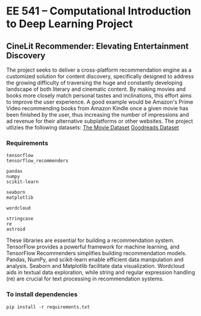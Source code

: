 #  EE 541 – Computational Introduction to Deep Learning Project
## CineLit Recommender: Elevating Entertainment Discovery
The project seeks to deliver a cross-platform recommendation engine as a customized solution for content discovery, specifically designed to address the growing difficulty of traversing the huge and constantly developing landscape of both literary and cinematic content. By making movies and books more closely match personal tastes and inclinations, this effort aims to improve the user experience. A good example would be Amazon's Prime Video recommending books from Amazon Kindle once a given movie has been finished by the user, thus increasing the number of impressions and ad revenue for their alternative subplatforms or other websites. The project utlizies the following datasets:
[The Movie Dataset](https://www.kaggle.com/datasets/rounakbanik/the-movies-dataset/data)
[Goodreads Dataset](https://www.kaggle.com/datasets/yehyachali/top2k-books-with-descriptions)

### Requirements 
```
tensorflow
tensorflow_recommenders

pandas
numpy
scikit-learn

seaborn
matplotlib

wordcloud

stringcase
re
astroid
```
These libraries are essential for building a recommendation system. TensorFlow provides a powerful framework for machine learning, and TensorFlow Recommenders simplifies building recommendation models. Pandas, NumPy, and scikit-learn enable efficient data manipulation and analysis. Seaborn and Matplotlib facilitate data visualization. Wordcloud aids in textual data exploration, while string and regular expression handling (re) are crucial for text processing in recommendation systems.

### To install dependencies
```
pip install -r requirements.txt
```
